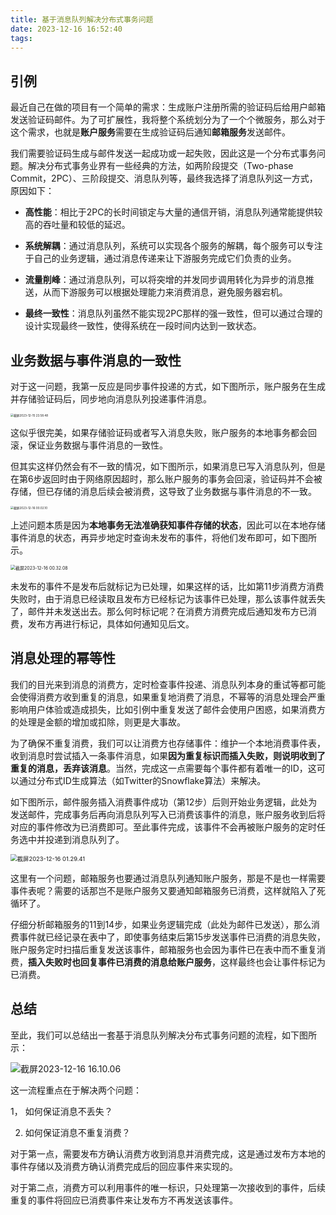 ```yaml
---
title: 基于消息队列解决分布式事务问题
date: 2023-12-16 16:52:40
tags:
---
```



## 引例

最近自己在做的项目有一个简单的需求：生成账户注册所需的验证码后给用户邮箱发送验证码邮件。为了可扩展性，我将整个系统划分为了一个个微服务，那么对于这个需求，也就是**账户服务**需要在生成验证码后通知**邮箱服务**发送邮件。

我们需要验证码生成与邮件发送一起成功或一起失败，因此这是一个分布式事务问题。解决分布式事务业界有一些经典的方法，如两阶段提交（Two-phase Commit，2PC）、三阶段提交、消息队列等，最终我选择了消息队列这一方式，原因如下：

- **高性能**：相比于2PC的长时间锁定与大量的通信开销，消息队列通常能提供较高的吞吐量和较低的延迟。

- **系统解耦**：通过消息队列，系统可以实现各个服务的解耦，每个服务可以专注于自己的业务逻辑，通过消息传递来让下游服务完成它们负责的业务。
- **流量削峰**：通过消息队列，可以将突增的并发同步调用转化为异步的消息推送，从而下游服务可以根据处理能力来消费消息，避免服务器宕机。
- **最终一致性**：消息队列虽然不能实现2PC那样的强一致性，但可以通过合理的设计实现最终一致性，使得系统在一段时间内达到一致状态。

## 业务数据与事件消息的一致性

对于这一问题，我第一反应是同步事件投递的方式，如下图所示，账户服务在生成并存储验证码后，同步地向消息队列投递事件消息。

<img src="https://oss.seineo.cn/images/202312152358086.png" alt="截屏2023-12-15 23.58.48" style="zoom:33%;" />

这似乎很完美，如果存储验证码或者写入消息失败，账户服务的本地事务都会回滚，保证业务数据与事件消息的一致性。

但其实这样仍然会有不一致的情况，如下图所示，如果消息已写入消息队列，但是在第6步返回时由于网络原因超时，那么账户服务的事务会回滚，验证码并不会被存储，但已存储的消息后续会被消费，这导致了业务数据与事件消息的不一致。

<img src="https://oss.seineo.cn/images/202312160002179.png" alt="截屏2023-12-16 00.02.10" style="zoom: 33%;" />

上述问题本质是因为**本地事务无法准确获知事件存储的状态**，因此可以在本地存储事件消息的状态，再异步地定时查询未发布的事件，将他们发布即可，如下图所示。

<img src="https://oss.seineo.cn/images/202312160032384.png" alt="截屏2023-12-16 00.32.08" style="zoom:50%;" />

未发布的事件不是发布后就标记为已处理，如果这样的话，比如第11步消费方消费失败时，由于消息已经读取且发布方已经标记为该事件已处理，那么该事件就丢失了，邮件并未发送出去。那么何时标记呢？在消费方消费完成后通知发布方已消费，发布方再进行标记，具体如何通知见后文。 

## 消息处理的幂等性

我们的目光来到消息的消费方，定时检查事件投递、消息队列本身的重试等都可能会使得消费方收到重复的消息，如果重复地消费了消息，不幂等的消息处理会严重影响用户体验或造成损失，比如引例中重复发送了邮件会使用户困惑，如果消费方的处理是金额的增加或扣除，则更是大事故。

为了确保不重复消费，我们可以让消费方也存储事件：维护一个本地消费事件表，收到消息时尝试插入一条事件消息，如果**因为重复标识而插入失败，则说明收到了重复的消息，丢弃该消息**。当然，完成这一点需要每个事件都有着唯一的ID，这可以通过分布式ID生成算法（如Twitter的Snowflake算法）来解决。

如下图所示，邮件服务插入消费事件成功（第12步）后则开始业务逻辑，此处为发送邮件，完成事务后再向消息队列写入已消费该事件的消息，账户服务收到后将对应的事件修改为已消费即可。至此事件完成，该事件不会再被账户服务的定时任务选中并投递到消息队列了。

<img src="https://oss.seineo.cn/images/202312160129712.png" alt="截屏2023-12-16 01.29.41" style="zoom: 67%;" />



这里有一个问题，邮箱服务也要通过消息队列通知账户服务，那是不是也一样需要事件表呢？需要的话那岂不是账户服务又要通知邮箱服务已消费，这样就陷入了死循环了。

仔细分析邮箱服务的11到14步，如果业务逻辑完成（此处为邮件已发送），那么消费事件就已经记录在表中了，即使事务结束后第15步发送事件已消费的消息失败，账户服务定时扫描后重复发送该事件，邮箱服务也会因为事件已在表中而不重复消费，**插入失败时也回复事件已消费的消息给账户服务**，这样最终也会让事件标记为已消费。

## 总结

至此，我们可以总结出一套基于消息队列解决分布式事务问题的流程，如下图所示：

![截屏2023-12-16 16.10.06](https://oss.seineo.cn/images/202312161610704.png)

这一流程重点在于解决两个问题：

1， 如何保证消息不丢失？

2. 如何保证消息不重复消费？

对于第一点，需要发布方确认消费方收到消息并消费完成，这是通过发布方本地的事件存储以及消费方确认消费完成后的回应事件来实现的。

对于第二点，消费方可以利用事件的唯一标识，只处理第一次接收到的事件，后续重复的事件将回应已消费事件来让发布方不再发送该事件。
